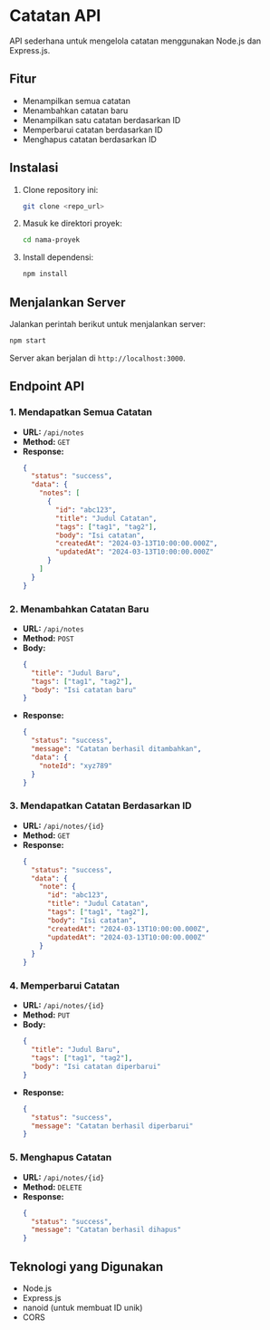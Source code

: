 # Catatan API

API sederhana untuk mengelola catatan menggunakan Node.js dan Express.js.

## Fitur
- Menampilkan semua catatan
- Menambahkan catatan baru
- Menampilkan satu catatan berdasarkan ID
- Memperbarui catatan berdasarkan ID
- Menghapus catatan berdasarkan ID

## Instalasi
1. Clone repository ini:
   ```sh
   git clone <repo_url>
   ```
2. Masuk ke direktori proyek:
   ```sh
   cd nama-proyek
   ```
3. Install dependensi:
   ```sh
   npm install
   ```

## Menjalankan Server
Jalankan perintah berikut untuk menjalankan server:
```sh
npm start
```
Server akan berjalan di `http://localhost:3000`.

## Endpoint API
### 1. **Mendapatkan Semua Catatan**
   - **URL:** `/api/notes`
   - **Method:** `GET`
   - **Response:**
     ```json
     {
       "status": "success",
       "data": {
         "notes": [
           {
             "id": "abc123",
             "title": "Judul Catatan",
             "tags": ["tag1", "tag2"],
             "body": "Isi catatan",
             "createdAt": "2024-03-13T10:00:00.000Z",
             "updatedAt": "2024-03-13T10:00:00.000Z"
           }
         ]
       }
     }
     ```

### 2. **Menambahkan Catatan Baru**
   - **URL:** `/api/notes`
   - **Method:** `POST`
   - **Body:**
     ```json
     {
       "title": "Judul Baru",
       "tags": ["tag1", "tag2"],
       "body": "Isi catatan baru"
     }
     ```
   - **Response:**
     ```json
     {
       "status": "success",
       "message": "Catatan berhasil ditambahkan",
       "data": {
         "noteId": "xyz789"
       }
     }
     ```

### 3. **Mendapatkan Catatan Berdasarkan ID**
   - **URL:** `/api/notes/{id}`
   - **Method:** `GET`
   - **Response:**
     ```json
     {
       "status": "success",
       "data": {
         "note": {
           "id": "abc123",
           "title": "Judul Catatan",
           "tags": ["tag1", "tag2"],
           "body": "Isi catatan",
           "createdAt": "2024-03-13T10:00:00.000Z",
           "updatedAt": "2024-03-13T10:00:00.000Z"
         }
       }
     }
     ```

### 4. **Memperbarui Catatan**
   - **URL:** `/api/notes/{id}`
   - **Method:** `PUT`
   - **Body:**
     ```json
     {
       "title": "Judul Baru",
       "tags": ["tag1", "tag2"],
       "body": "Isi catatan diperbarui"
     }
     ```
   - **Response:**
     ```json
     {
       "status": "success",
       "message": "Catatan berhasil diperbarui"
     }
     ```

### 5. **Menghapus Catatan**
   - **URL:** `/api/notes/{id}`
   - **Method:** `DELETE`
   - **Response:**
     ```json
     {
       "status": "success",
       "message": "Catatan berhasil dihapus"
     }
     ```

## Teknologi yang Digunakan
- Node.js
- Express.js
- nanoid (untuk membuat ID unik)
- CORS
